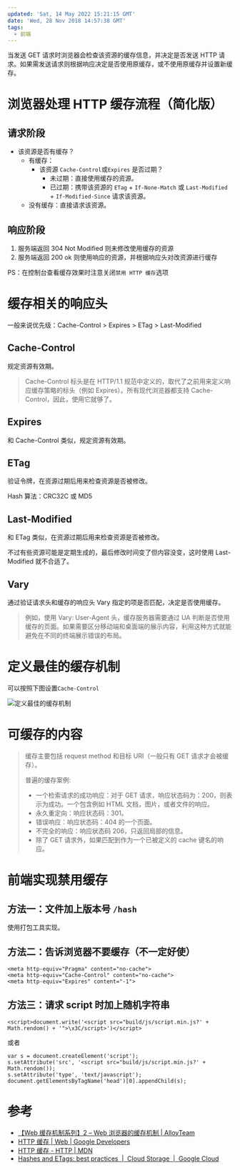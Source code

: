 ```yaml
---
updated: 'Sat, 14 May 2022 15:21:15 GMT'
date: 'Wed, 28 Nov 2018 14:57:38 GMT'
tags:
  - 前端
---
```


当发送 GET 请求时浏览器会检查该资源的缓存信息，并决定是否发送 HTTP 请求。如果需发送请求则根据响应决定是否使用原缓存，或不使用原缓存并设置新缓存。

# 浏览器处理 HTTP 缓存流程（简化版）

## 请求阶段

-   该资源是否有缓存？
    -   有缓存：
        -   该资源 `Cache-Control`或`Expires` 是否过期？
            -   未过期：直接使用缓存的资源。
            -   已过期：携带该资源的 `ETag` + `If-None-Match` 或 `Last-Modified` + `If-Modified-Since` 请求该资源。
    -   没有缓存：直接请求该资源。

## 响应阶段

1.  服务端返回 304 Not Modified 则未修改使用缓存的资源
2.  服务端返回 200 ok 则使用响应的资源，并根据响应头对改资源进行缓存

PS：在控制台查看缓存效果时注意关闭`禁用 HTTP 缓存`选项

# 缓存相关的响应头

一般来说优先级：Cache-Control > Expires > ETag > Last-Modified

## Cache-Control

规定资源有效期。

> Cache-Control 标头是在 HTTP/1.1 规范中定义的，取代了之前用来定义响应缓存策略的标头（例如 Expires）。所有现代浏览器都支持 Cache-Control，因此，使用它就够了。

## Expires

和 Cache-Control 类似，规定资源有效期。

## ETag

验证令牌，在资源过期后用来检查资源是否被修改。

Hash 算法：CRC32C 或 MD5

## Last-Modified

和 ETag 类似，在资源过期后用来检查资源是否被修改。

不过有些资源可能是定期生成的，最后修改时间变了但内容没变，这时使用 Last-Modified 就不合适了。

## Vary

通过验证请求头和缓存的响应头 Vary 指定的项是否匹配，决定是否使用缓存。

> 例如，使用 Vary: User-Agent 头，缓存服务器需要通过 UA 判断是否使用缓存的页面。如果需要区分移动端和桌面端的展示内容，利用这种方式就能避免在不同的终端展示错误的布局。

# 定义最佳的缓存机制

可以按照下图设置`Cache-Control`

![定义最佳的缓存机制](/blogs/images/HTTP缓存.png)

# 可缓存的内容

> 缓存主要包括 request method 和目标 URI（一般只有 GET 请求才会被缓存）。
>
> 普遍的缓存案例:
>
> -   一个检索请求的成功响应：对于 GET 请求，响应状态码为：200，则表示为成功。一个包含例如 HTML 文档，图片，或者文件的响应。
> -   永久重定向：响应状态码：301。
> -   错误响应：响应状态码：404 的一个页面。
> -   不完全的响应：响应状态码 206，只返回局部的信息。
> -   除了 GET 请求外，如果匹配到作为一个已被定义的 cache 键名的响应。

# 前端实现禁用缓存

## 方法一：文件加上版本号 `/hash`

使用打包工具实现。

## 方法二：告诉浏览器不要缓存（不一定好使）

```
<meta http-equiv="Pragma" content="no-cache">
<meta http-equiv="Cache-Control" content="no-cache">
<meta http-equiv="Expires" content="-1">
```

## 方法三：请求 script 时加上随机字符串

```
<script>document.write('<script src="build/js/script.min.js?' + Math.rendom() + '">\x3C/script>')</script>
```

或者

```
var s = document.createElement('script');
s.setAttribute('src', '<script src="build/js/script.min.js?' + Math.rendom());
s.setAttribute('type', 'text/javascript');
document.getElementsByTagName('head')[0].appendChild(s);
```

# 参考

-   [【Web 缓存机制系列】2 – Web 浏览器的缓存机制 | AlloyTeam](http://www.alloyteam.com/2012/03/web-cache-2-browser-cache/#prettyPhoto)
-   [HTTP 缓存 | Web | Google Developers](https://developers.google.com/web/fundamentals/performance/optimizing-content-efficiency/http-caching)
-   [HTTP 缓存 - HTTP | MDN](https://developer.mozilla.org/zh-CN/docs/Web/HTTP/Caching_FAQ)
-   [Hashes and ETags: best practices  |  Cloud Storage  |  Google Cloud](https://cloud.google.com/storage/docs/hashes-etags)
